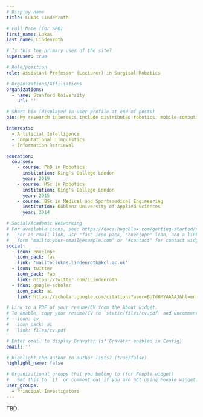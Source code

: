 ```yaml
---
# Display name
title: Lukas Lindenroth

# Full Name (for SEO)
first_name: Lukas
last_name: Lindenroth

# Is this the primary user of the site?
superuser: true

# Role/position
role: Assistant Professor (Lecturer) in Surgical Robotics

# Organizations/Affiliations
organizations:
  - name: Stanford University
    url: ''

# Short bio (displayed in user profile at end of posts)
bio: My research interests include distributed robotics, mobile computing and programmable matter.

interests:
  - Artificial Intelligence
  - Computational Linguistics
  - Information Retrieval

education:
  courses:
    - course: PhD in Robotics
      institution: King's College London
      year: 2019
    - course: MSc in Robotics
      institution: King's College London
      year: 2015
    - course: BSc in Medical and Sportsmedical Engineering
      institution: Koblenz University of Applied Sciences
      year: 2014

# Social/Academic Networking
# For available icons, see: https://docs.hugoblox.com/getting-started/page-builder/#icons
#   For an email link, use "fas" icon pack, "envelope" icon, and a link in the
#   form "mailto:your-email@example.com" or "#contact" for contact widget.
social:
  - icon: envelope
    icon_pack: fas
    link: 'mailto:lukas.lindenroth@kcl.ac.uk'
  - icon: twitter
    icon_pack: fab
    link: https://twitter.com/LLindenroth
  - icon: google-scholar
    icon_pack: ai
    link: https://scholar.google.com/citations?user=BoTd8MYAAAAJ&hl=en

# Link to a PDF of your resume/CV from the About widget.
# To enable, copy your resume/CV to `static/files/cv.pdf` and uncomment the lines below.
# - icon: cv
#   icon_pack: ai
#   link: files/cv.pdf

# Enter email to display Gravatar (if Gravatar enabled in Config)
email: ''

# Highlight the author in author lists? (true/false)
highlight_name: false

# Organizational groups that you belong to (for People widget)
#   Set this to `[]` or comment out if you are not using People widget.
user_groups:
  - Principal Investigators
---
```


TBD